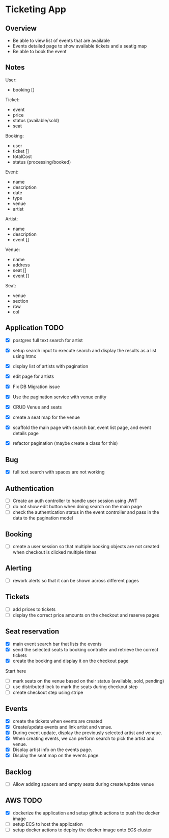 # Ticketing App

## Overview
- Be able to view list of events that are available
- Events detailed page to show available tickets and a seatig map
- Be able to book the event

## Notes
User:
- booking []

Ticket:
- event
- price
- status (available/sold)
- seat

Booking:
- user
- ticket []
- totalCost
- status (processing/booked)

Event:
- name
- description
- date
- type
- venue
- artist

Artist:
- name
- description
- event []

Venue:
- name
- address
- seat []
- event []

Seat:
- venue
- section
- row
- col

## Application TODO
- [x] postgres full text search for artist
- [x] setup search input to execute search and display the results as a list using htmx
- [x] display list of artists with pagination
- [x] edit page for artists

- [x] Fix DB Migration issue
- [x] Use the pagination service with venue entity
- [x] CRUD Venue and seats
- [x] create a seat map for the venue
- [x] scaffold the main page with search bar, event list page, and event details page
- [x] refactor pagination (maybe create a class for this)

## Bug
- [x] full text search with spaces are not working

## Authentication
- [ ] Create an auth controller to handle user session using JWT
- [ ] do not show edit button when doing search on the main page
 - [ ] check the authentication status in the event controller and pass in the data to the pagination model

## Booking
- [ ] create a user session so that multiple booking objects are not created when checkout is clicked multiple times

## Alerting
- [ ] rework alerts so that it can be shown across different pages

## Tickets
- [ ] add prices to tickets
- [ ] display the correct price amounts on the checkout and reserve pages

## Seat reservation
- [x] main event search bar that lists the events
- [x] send the selected seats to booking controller and retrieve the correct tickets
- [x] create the booking and display it on the checkout page

Start here
- [ ] mark seats on the venue based on their status (available, sold, pending)
 - [ ] use distributed lock to mark the seats during checkout step
- [ ] create checkout step using stripe

## Events
- [x] create the tickets when events are created
- [x] Create/update events and link artist and venue.
 - [x] During event update, display the previously selected artist and veneue.
 - [x] When creating events, we can perform search to pick the artist and venue.
- [x] Display artist info on the events page.
- [x] Display the seat map on the events page.

## Backlog
- [ ] Allow adding spacers and empty seats during create/update venue

## AWS TODO
- [x] dockerize the application and setup github actions to push the docker image
- [ ] setup ECS to host the application
- [ ] setup docker actions to deploy the docker image onto ECS cluster
